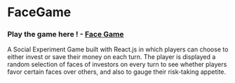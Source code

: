 # FaceGame

### Play the game here ! - [Face Game](https://facesgame.herokuapp.com/)

A Social Experiment Game built with React.js in which players can choose to either invest or save their money on each turn. The player is displayed a random selection of faces of investors on every turn to see whether players favor certain faces over others, and also to gauge their risk-taking appetite.
